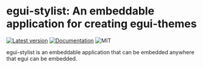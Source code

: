 # egui-stylist: An embeddable application for creating egui-themes
[![Latest version](https://img.shields.io/crates/v/egui-stylist.svg)](https://crates.io/crates/egui-stylist)
[![Documentation](https://docs.rs/egui-stylist/badge.svg)](https://docs.rs/egui-stylist)
![MIT](https://img.shields.io/badge/license-MIT-blue.svg)

egui-stylist is an embeddable application that can be embedded anywhere that egui can be embedded.
